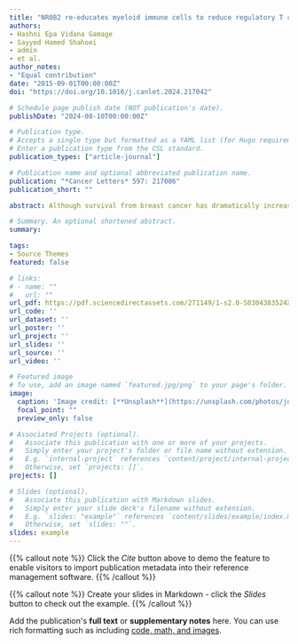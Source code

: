 ```yaml
---
title: "NR0B2 re-educates myeloid immune cells to reduce regulatory T cell expansion and progression of breast and other solid tumors"
authors:
- Hashni Epa Vidana Gamage
- Sayyed Hamed Shahoei
- admin
- et al.
author_notes:
- "Equal contribution"
date: "2015-09-01T00:00:00Z"
doi: "https://doi.org/10.1016/j.canlet.2024.217042"

# Schedule page publish date (NOT publication's date).
publishDate: "2024-08-10T00:00:00Z"

# Publication type.
# Accepts a single type but formatted as a YAML list (for Hugo requirements).
# Enter a publication type from the CSL standard.
publication_types: ["article-journal"]

# Publication name and optional abbreviated publication name.
publication: "*Cancer Letters* 597: 217086"
publication_short: ""

abstract: Although survival from breast cancer has dramatically increased, many will develop recurrent, metastatic disease. Unfortunately, survival for this stage of disease remains very low. Activating the immune system has incredible promise since it has the potential to be curative. However, immune checkpoint blockade (ICB) which works through T cells has been largely disappointing for metastatic breast cancer. One reason for this is a suppressive myeloid immune compartment that is unaffected by ICB. Cholesterol metabolism and proteins involved in cholesterol homeostasis play important regulatory roles in myeloid cells. Here, we demonstrate that NR0B2, a nuclear receptor involved in negative feedback of cholesterol metabolism, works in several myeloid cell types to impair subsequent expansion of regulatory T cells (Tregs); Tregs being a subset known to be highly immune suppressive and associated with poor therapeutic response. Within myeloid cells, NR0B2 serves to decrease many aspects of the inflammasome, ultimately resulting in decreased IL1β; IL1β driving Treg expansion. Importantly, mice lacking NR0B2 exhibit accelerated tumor growth. Thus, NR0B2 represents an important node in myeloid cells dictating ensuing Treg expansion and tumor growth, thereby representing a novel therapeutic target to re-educate these cells, having impact across different solid tumor types. Indeed, a paper co-published in this issue demonstrates the therapeutic utility of targeting NR0B2.

# Summary. An optional shortened abstract.
summary: 

tags:
- Source Themes
featured: false

# links:
# - name: ""
#   url: ""
url_pdf: https://pdf.sciencedirectassets.com/271149/1-s2.0-S0304383524X00166/1-s2.0-S0304383524004361/main.pdf?X-Amz-Security-Token=IQoJb3JpZ2luX2VjENP%2F%2F%2F%2F%2F%2F%2F%2F%2F%2FwEaCXVzLWVhc3QtMSJHMEUCIQDrUQjb3DT3%2BBtY%2B9Pj3RkSVCBQhO%2FJnIRNvXGgdQRxEAIgbcHW%2B6XIYaJuxNAwfKkXxi%2BZakya0nU4GBhNKSTIjFYqswUIPBAFGgwwNTkwMDM1NDY4NjUiDHRHW8X3T2BFJNCewCqQBXCVvl5P5fLMZf9aAOCaPs%2FFfenQcUugQGA2%2FLMyelbUwp3XjvrGmT6ar7hNzLmsE%2FxLoKSZj2dUd3wqi9HQG5JSw%2FrlvkS2ndnADhjhKlLZeqtbUxdnUkileZOSIGF8CGLUC2rINir7ECrDXdIZHownc5zlc%2F2o%2FOC56bwxtt8F3t4uW5fw3rBcLhHrSRhxjMcc9InkXpqn2d5aWBdRpFScHbR0bVVaeY5aFVGX5W8P8K%2Bso0u4TzxD5VPwiauIxCm9Gm7%2BFIXD8%2FjH9jFcm%2FIeYsSwWh7TAl9CGckKD9nUZwRpS1p64UNn6yulRbI1MmcwTxjWWXyfWvCZae83RpmmxmL4WJt1PShiRj%2BTtnFRYwEAbDqMctaiREvOMbriR9P6SRu5kdytPRrjRDHBT8U4Iv1vMntw4uHOu8%2F4ZjHvRnSiyvqS0m9%2BViFGFeJwFLqxW%2BB7C%2BXnQV%2BieEqkcKl0VOPwgg8h5uwNI35oeJtE9r4JvFOT90HmQv5kqI%2BNnZSocEbYYTPZcnHcdN8l858xjoOoPUERcHnZnsUspiHtmRDPIyBbN%2FLKtonChaykGWwypsGvsqBktWebaN2493T31%2Bse%2FOSXje36NOdQq3mXGeK0pzfny7eePiHG4%2FRuGKmcU6n3rnCs3OaNexct629PfCFJz7FMOW5o%2FwK0CKcRyh5C%2F%2Bv8HmqG0IFUan4HHFobN4pAdqS8kRq3QGNe7DmEk8yn9tmCvoH0Oe5lUiiftAZN0dz29CWCHpEXdsFFHAVdN9yafleX6GxqjtIIHxrt7%2Fcwrwa12CsgzUIaA9fRSdxgu1F2HyHNgg7ztfxgyzTxSaxOqywhM2gg7WfMF2Dlk6mF7ItdP3kYmWzpaEXQMKaNx7gGOrEB50Vh5odzQq1m8OANoqLQOpwEfdjPAIjHbKiycxMk8XZddj5amMGwg9KQksXtj9oHtWTyDzcGxjPT09JN3y8acv%2FCjzvjtwVL3ZdZ3G45A2kyH8HMmXREFt79hH286RQeVr6tYcMIZt2n6siiJLxjqPJm2lZv1Ym5SUtZf5q3w4e1WK6tye2ATTLhP0EspdgOcCALSP98FSOW3b%2F1m%2BQ6lNhJiNW5ssIBSIdVHLraZZnT&X-Amz-Algorithm=AWS4-HMAC-SHA256&X-Amz-Date=20241018T031825Z&X-Amz-SignedHeaders=host&X-Amz-Expires=300&X-Amz-Credential=ASIAQ3PHCVTY3W2PCQOF%2F20241018%2Fus-east-1%2Fs3%2Faws4_request&X-Amz-Signature=b11f87a8cae347cae130c8a7d0fdf1e7ea07f75329b65638aead937da1ee8157&hash=db6c0e781a1fe73f4dd50ef1ecd8da41d2590ae14bdc17ca5255d38f2ef3db8d&host=68042c943591013ac2b2430a89b270f6af2c76d8dfd086a07176afe7c76c2c61&pii=S0304383524004361&tid=spdf-9f9bf466-0349-43d0-bc06-5430abd1ea2b&sid=227e28993c5a2341ae089d941d3b3d5ed64dgxrqa&type=client&tsoh=d3d3LnNjaWVuY2VkaXJlY3QuY29t&ua=0f155d07535a565356500d&rr=8d456185cf832d82&cc=us
url_code: ''
url_dataset: ''
url_poster: ''
url_project: ''
url_slides: ''
url_source: ''
url_video: ''

# Featured image
# To use, add an image named `featured.jpg/png` to your page's folder. 
image:
  caption: 'Image credit: [**Unsplash**](https://unsplash.com/photos/jdD8gXaTZsc)'
  focal_point: ""
  preview_only: false

# Associated Projects (optional).
#   Associate this publication with one or more of your projects.
#   Simply enter your project's folder or file name without extension.
#   E.g. `internal-project` references `content/project/internal-project/index.md`.
#   Otherwise, set `projects: []`.
projects: []

# Slides (optional).
#   Associate this publication with Markdown slides.
#   Simply enter your slide deck's filename without extension.
#   E.g. `slides: "example"` references `content/slides/example/index.md`.
#   Otherwise, set `slides: ""`.
slides: example
---
```


{{% callout note %}}
Click the *Cite* button above to demo the feature to enable visitors to import publication metadata into their reference management software.
{{% /callout %}}

{{% callout note %}}
Create your slides in Markdown - click the *Slides* button to check out the example.
{{% /callout %}}

Add the publication's **full text** or **supplementary notes** here. You can use rich formatting such as including [code, math, and images](https://docs.hugoblox.com/content/writing-markdown-latex/).
